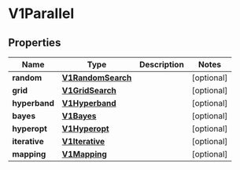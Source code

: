 

# V1Parallel

## Properties

Name | Type | Description | Notes
------------ | ------------- | ------------- | -------------
**random** | [**V1RandomSearch**](V1RandomSearch.md) |  |  [optional]
**grid** | [**V1GridSearch**](V1GridSearch.md) |  |  [optional]
**hyperband** | [**V1Hyperband**](V1Hyperband.md) |  |  [optional]
**bayes** | [**V1Bayes**](V1Bayes.md) |  |  [optional]
**hyperopt** | [**V1Hyperopt**](V1Hyperopt.md) |  |  [optional]
**iterative** | [**V1Iterative**](V1Iterative.md) |  |  [optional]
**mapping** | [**V1Mapping**](V1Mapping.md) |  |  [optional]



